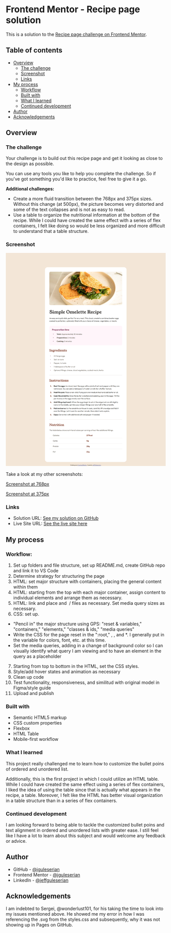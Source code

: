 # Frontend Mentor - Recipe page solution

This is a solution to the [Recipe page challenge on Frontend Mentor](https://www.frontendmentor.io/challenges/recipe-page-KiTsR8QQKm). 
## Table of contents

- [Overview](#overview)
  - [The challenge](#the-challenge)
  - [Screenshot](#screenshot)
  - [Links](#links)
- [My process](#my-process)
  - [Workflow](#workflow)
  - [Built with](#built-with)
  - [What I learned](#what-i-learned)
  - [Continued development](#continued-development)
- [Author](#author)
- [Acknowledgements](#acknowledgements)


## Overview

### The challenge

Your challenge is to build out this recipe page and get it looking as close to the design as possible.

You can use any tools you like to help you complete the challenge. So if you've got something you'd like to practice, feel free to give it a go.

**Additional challenges:**

- Create a more fluid transition between the 768px and 375px sizes. Without this change (at 500px), the picture becomes very distorted and some of the text collapses and is not as easy to read.
- Use a table to organize the nutritional information at the bottom of the recipe. While I could have created the same effect with a series of flex containers, I felt like doing so would be less organized and more difficult to understand that a table structure.

### Screenshot

![Screenshot at 1440px](screenshot.png)

Take a look at my other screenshots:

[Screenshot at 768px](/screenshots/screenshot_768px.png)

[Screenshot at 375px](/screenshots/screenshot_375px.png)

### Links

- Solution URL: [See my solution on GitHub](https://github.com/jguleserian/FMC-Recipe-Page)
- Live Site URL: [See the live site here](https://jguleserian.github.io/FMC-Recipe-Page/)

## My process

### Workflow:

1. Set up folders and file structure, set up README.md, create GitHub repo and link it to VS Code 
2. Determine strategy for structuring the page
3. HTML: set major structure with containers, placing the general content within them
4. HTML: starting from the top with each major container, assign content to individual elements and arrange them as necessary.
5. HTML: link and place <picture> and <img> / <source> files as necessary. Set media query sizes as necessary.
6. CSS: set up.
  - "Pencil in" the major structure using GPS: "reset & variables," "containers," "elements," "classes & ids," "media queries"
  - Write the CSS for the page reset in the ":root," <html>, <body>, and *. I generally put in the variable for colors, font, etc. at this time.
  - Set the media queries, adding in a change of background color so I can visually identify what query I am viewing and to have an element in the query as a placeholder
7. Starting from top to bottom in the HTML, set the CSS styles. 
8. Style/add hover states and animation as necessary
9. Clean up code
10. Test functionality, responsiveness, and similitud with original model in Figma/style guide
11. Upload and publish

### Built with

- Semantic HTML5 markup
- CSS custom properties
- Flexbox
- HTML Table
- Mobile-first workflow

### What I learned

This project really challenged me to learn how to customize the bullet poins of ordered and unordered list. 

Additionally, this is the first project in which I could utilize an HTML table. While I could have created the same effect using a series of flex containers, I liked the idea of using the table since that is actually what appears in the recipe, a table. Moreover, I felt like the HTML has better visual organization in a table structure than in a series of flex containers.

### Continued development

I am looking forward to being able to tackle the customized bullet poins and text alignment in ordered and unordered lists with greater ease. I still feel like I have a lot to learn about this subject and would welcome any feedback or advice.

## Author

- GitHub - [@jguleserian](https://github.com/jguleserian)
- Frontend Mentor - [@jguleserian](https://www.frontendmentor.io/profile/jguleserian)
- LinkedIn - [@jeffguleserian](https://www.linkedin.com/jeffguleserian)

## Acknowledgements

I am indebted to Sergei, @wonderlust101, for his taking the time to look into my issues mentioned above. He showed me my error in how I was referencing the .svg from the styles.css and subsequently, why it was not showing up in Pages on GitHub.



